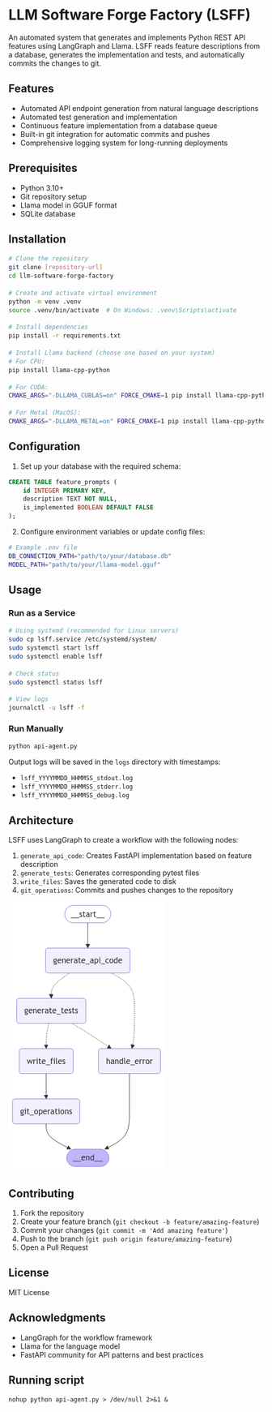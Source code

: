 # LLM Software Forge Factory (LSFF)

An automated system that generates and implements Python REST API features using LangGraph and Llama. LSFF reads feature descriptions from a database, generates the implementation and tests, and automatically commits the changes to git.

## Features

* Automated API endpoint generation from natural language descriptions
* Automated test generation and implementation
* Continuous feature implementation from a database queue
* Built-in git integration for automatic commits and pushes
* Comprehensive logging system for long-running deployments

## Prerequisites

* Python 3.10+
* Git repository setup
* Llama model in GGUF format
* SQLite database

## Installation

```bash
# Clone the repository
git clone [repository-url]
cd llm-software-forge-factory

# Create and activate virtual environment
python -m venv .venv
source .venv/bin/activate  # On Windows: .venv\Scripts\activate

# Install dependencies
pip install -r requirements.txt

# Install Llama backend (choose one based on your system)
# For CPU:
pip install llama-cpp-python

# For CUDA:
CMAKE_ARGS="-DLLAMA_CUBLAS=on" FORCE_CMAKE=1 pip install llama-cpp-python

# For Metal (MacOS):
CMAKE_ARGS="-DLLAMA_METAL=on" FORCE_CMAKE=1 pip install llama-cpp-python
```

## Configuration

1. Set up your database with the required schema:
```sql
CREATE TABLE feature_prompts (
    id INTEGER PRIMARY KEY,
    description TEXT NOT NULL,
    is_implemented BOOLEAN DEFAULT FALSE
);
```

2. Configure environment variables or update config files:
```bash
# Example .env file
DB_CONNECTION_PATH="path/to/your/database.db"
MODEL_PATH="path/to/your/llama-model.gguf"
```

## Usage

### Run as a Service

```bash
# Using systemd (recommended for Linux servers)
sudo cp lsff.service /etc/systemd/system/
sudo systemctl start lsff
sudo systemctl enable lsff

# Check status
sudo systemctl status lsff

# View logs
journalctl -u lsff -f
```

### Run Manually

```bash
python api-agent.py
```

Output logs will be saved in the `logs` directory with timestamps:
* `lsff_YYYYMMDD_HHMMSS_stdout.log`
* `lsff_YYYYMMDD_HHMMSS_stderr.log`
* `lsff_YYYYMMDD_HHMMSS_debug.log`

## Architecture

LSFF uses LangGraph to create a workflow with the following nodes:

1. `generate_api_code`: Creates FastAPI implementation based on feature description
2. `generate_tests`: Generates corresponding pytest files
3. `write_files`: Saves the generated code to disk
4. `git_operations`: Commits and pushes changes to the repository

![Workflow Graph](graph.png)

## Contributing

1. Fork the repository
2. Create your feature branch (`git checkout -b feature/amazing-feature`)
3. Commit your changes (`git commit -m 'Add amazing feature'`)
4. Push to the branch (`git push origin feature/amazing-feature`)
5. Open a Pull Request

## License

MIT License

## Acknowledgments

* LangGraph for the workflow framework
* Llama for the language model
* FastAPI community for API patterns and best practices

## Running script

```
nohup python api-agent.py > /dev/null 2>&1 &
```